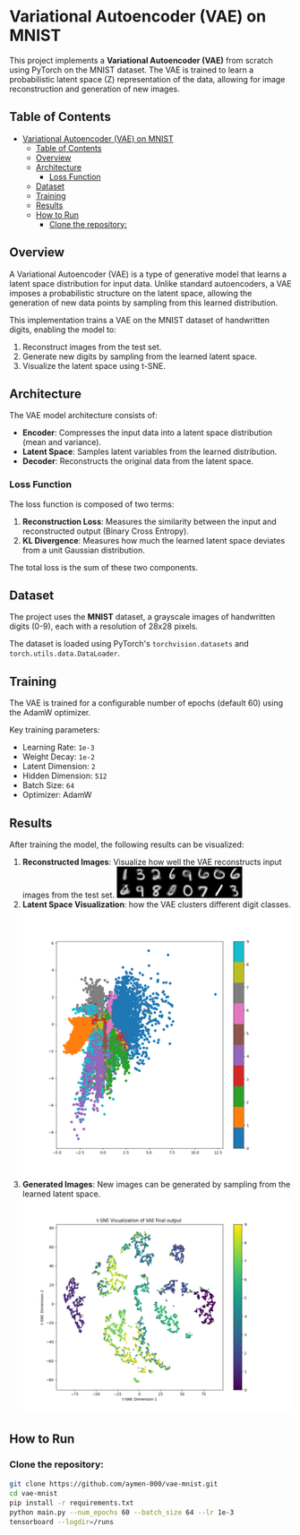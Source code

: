 # Variational Autoencoder (VAE) on MNIST

This project implements a **Variational Autoencoder (VAE)** from scratch using PyTorch on the MNIST dataset. The VAE is trained to learn a probabilistic latent space (Z) representation of the data, allowing for image reconstruction and generation of new images.

## Table of Contents
- [Variational Autoencoder (VAE) on MNIST](#variational-autoencoder-vae-on-mnist)
  - [Table of Contents](#table-of-contents)
  - [Overview](#overview)
  - [Architecture](#architecture)
    - [Loss Function](#loss-function)
  - [Dataset](#dataset)
  - [Training](#training)
  - [Results](#results)
  - [How to Run](#how-to-run)
    - [Clone the repository:](#clone-the-repository)

## Overview

A Variational Autoencoder (VAE) is a type of generative model that learns a latent space distribution for input data. Unlike standard autoencoders, a VAE imposes a probabilistic structure on the latent space, allowing the generation of new data points by sampling from this learned distribution.

This implementation trains a VAE on the MNIST dataset of handwritten digits, enabling the model to:
1. Reconstruct images from the test set.
2. Generate new digits by sampling from the learned latent space.
3. Visualize the latent space using t-SNE.

## Architecture

The VAE model architecture consists of:
- **Encoder**: Compresses the input data into a latent space distribution (mean and variance).
- **Latent Space**: Samples latent variables from the learned distribution.
- **Decoder**: Reconstructs the original data from the latent space.



### Loss Function
The loss function is composed of two terms:
1. **Reconstruction Loss**: Measures the similarity between the input and reconstructed output (Binary Cross Entropy).
2. **KL Divergence**: Measures how much the learned latent space deviates from a unit Gaussian distribution.

The total loss is the sum of these two components.

## Dataset

The project uses the **MNIST** dataset, a grayscale images of handwritten digits (0-9), each with a resolution of 28x28 pixels.


The dataset is loaded using PyTorch's `torchvision.datasets` and `torch.utils.data.DataLoader`.

## Training

The VAE is trained for a configurable number of epochs (default 60) using the AdamW optimizer.

Key training parameters:
- Learning Rate: `1e-3`
- Weight Decay: `1e-2`
- Latent Dimension: `2`
- Hidden Dimension: `512`
- Batch Size: `64`
- Optimizer: AdamW


## Results

After training the model, the following results can be visualized:
1. **Reconstructed Images**: Visualize how well the VAE reconstructs input images from the test set.
![img](outputs/results.png)
1. **Latent Space Visualization**: how the VAE clusters different digit classes.
![img](outputs/vae_mnist_2d_scatter.png)
1. **Generated Images**: New images can be generated by sampling from the learned latent space.
![img](outputs/final_output.png)


## How to Run

### Clone the repository:
```bash
git clone https://github.com/aymen-000/vae-mnist.git
cd vae-mnist
pip install -r requirements.txt
python main.py --num_epochs 60 --batch_size 64 --lr 1e-3
tensorboard --logdir=/runs 
```



